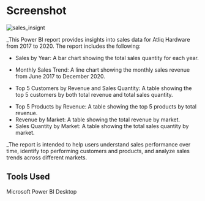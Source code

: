 
# Screenshot
![sales_insignt](https://github.com/Chandrahas111/Data-analysis/assets/143534361/80be7d0f-ee0b-40fb-815c-9fb2f3986659)


_This Power BI report provides insights into sales data for Atliq Hardware from 2017 to 2020. The report includes the following:

- Sales by Year: A bar chart showing the total sales quantity for each year.
+ Monthly Sales Trend: A line chart showing the monthly sales revenue from June 2017 to December 2020.
* Top 5 Customers by Revenue and Sales Quantity: A table showing the top 5 customers by both total revenue and total sales quantity.
+ Top 5 Products by Revenue: A table showing the top 5 products by total revenue.
+ Revenue by Market: A table showing the total revenue by market.
+ Sales Quantity by Market: A table showing the total sales quantity by market.

_The report is intended to help users understand sales performance over time, identify top performing customers and products, and analyze sales trends across different markets.


## Tools Used

Microsoft Power BI Desktop

